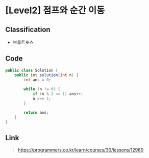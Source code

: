 # [Level2] 점프와 순간 이동

## Classification
* 브루트포스

## Code
```java
public class Solution {
    public int solution(int n) {
        int ans = 0;
        
        while (n != 0) {
            if (n % 2 == 1) ans++;
            n >>= 1;
        }

        return ans;
    }
}
```

## Link
> https://programmers.co.kr/learn/courses/30/lessons/12980
